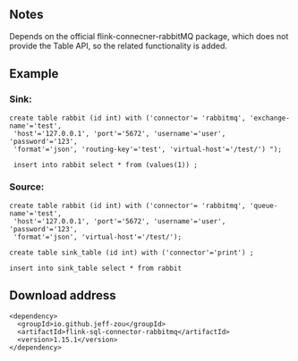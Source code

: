 ## Notes
Depends on the official flink-connecner-rabbitMQ package, which does not provide the Table API, so the related functionality is added.
## Example

### Sink:

``` 
create table rabbit (id int) with ('connector'= 'rabbitmq', 'exchange-name'='test', 
 'host'='127.0.0.1', 'port'='5672', 'username'='user', 'password'='123', 
 'format'='json', 'routing-key'='test', 'virtual-host'='/test/') ");

 insert into rabbit select * from (values(1)) ;
 ```

### Source:
```
create table rabbit (id int) with ('connector'= 'rabbitmq', 'queue-name'='test', 
 'host'='127.0.0.1', 'port'='5672', 'username'='user', 'password'='123',  
 'format'='json', 'virtual-host'='/test/');

create table sink_table (id int) with ('connector'='print') ;

insert into sink_table select * from rabbit
```

## Download address
```
<dependency>
  <groupId>io.github.jeff-zou</groupId>
  <artifactId>flink-sql-connector-rabbitmq</artifactId>
  <version>1.15.1</version>
</dependency>
```
